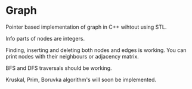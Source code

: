 # Graph
Pointer based implementation of graph in C++ wihtout using STL.

Info parts of nodes are integers.

Finding, inserting and deleting both nodes and edges is working.
You can print nodes with their neighbours or adjacency matrix.

BFS and DFS traversals should be working.

Kruskal, Prim, Boruvka algorithm's will soon be implemented.
